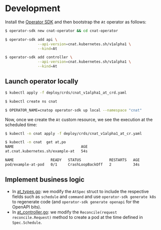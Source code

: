 # Development

Install the [Operator SDK](https://github.com/operator-framework/operator-sdk#prerequisites) and then bootstrap the `At` operator as follows:

```bash
$ operator-sdk new cnat-operator && cd cnat-operator

$ operator-sdk add api \
               --api-version=cnat.kubernetes.sh/v1alpha1 \
               --kind=At

$ operator-sdk add controller \
               --api-version=cnat.kubernetes.sh/v1alpha1 \
               --kind=At  
```

## Launch operator locally

```bash
$ kubectl apply -f deploy/crds/cnat_v1alpha1_at_crd.yaml

$ kubectl create ns cnat

$ OPERATOR_NAME=cnatop operator-sdk up local --namespace "cnat"
```

Now, once we create the `At` custom resource, we see the execution at the scheduled time:

```bash
$ kubectl -n cnat apply -f deploy/crds/cnat_v1alpha1_at_cr.yaml

$ kubectl -n cnat  get at,po
NAME                               AGE
at.cnat.kubernetes.sh/example-at   54s

NAME                 READY   STATUS             RESTARTS   AGE
pod/example-at-pod   0/1     CrashLoopBackOff   2          34s
```

## Implement business logic

* In [at_types.go](cnat-operator/pkg/apis/cnat/v1alpha1/at_types.go): we modify the `AtSpec` struct to include the respective fields such as `schedule` and `command` and use `operator-sdk generate k8s` to regenerate code (and `operator-sdk generate openapi` for the OpenAPI bits).
* In [at_controller.go](cnat-operator/pkg/controller/at/at_controller.go): we modify the `Reconcile(request reconcile.Request)` method to create a pod at the time defined in `Spec.Schedule`.